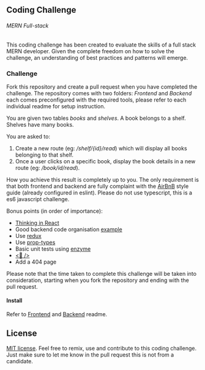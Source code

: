 ## Coding Challenge
###### MERN Full-stack
This coding challenge has been created to evaluate the skills of a full stack MERN developer.
Given the complete freedom on how to solve the challenge, an understanding of best practices and patterns will emerge.

### Challenge

Fork this repository and create a pull request when you have completed the challenge.
The repository comes with two folders: _Frontend_ and _Backend_ each comes preconfigured with the required tools, please refer to each individual readme for setup instruction.

You are given two tables _books_ and _shelves_. A book belongs to a shelf. Shelves have many books.

You are asked to:

1. Create a new route (eg: _/shelf/{id}/read_) which will display all books belonging to that shelf.
2. Once a user clicks on a specific book, display the book details in a new route (eg: _/book/id/read_).

How you achieve this result is completely up to you. The only requirement is that both frontend and backend are fully complaint with the [AirBnB](https://github.com/airbnb/javascript) style guide (already configured in eslint). Please do not use typescript, this is a es6 javascript challenge.

Bonus points (in order of importance):

* [Thinking in React](https://reactjs.org/docs/thinking-in-react.html)
* Good backend code organisation [example](https://github.com/focusaurus/express_code_structure)
* Use [redux](https://github.com/reduxjs/react-redux)
* Use [prop-types](https://github.com/facebook/prop-types)
* Basic unit tests using [enzyme](https://airbnb.io/enzyme/)
* [<💅 />](https://www.styled-components.com/)
* Add a 404 page

Please note that the time taken to complete this challenge will be taken into consideration, starting when you fork the repository and ending with the pull request.

#### Install

Refer to [Frontend](Frontend/readme.md) and [Backend](Backend/readme.md) readme.
## License

[MIT license](http://opensource.org/licenses/MIT).
Feel free to remix, use and contribute to this coding challenge. Just make sure to let me know in the pull request this is not from a candidate.
